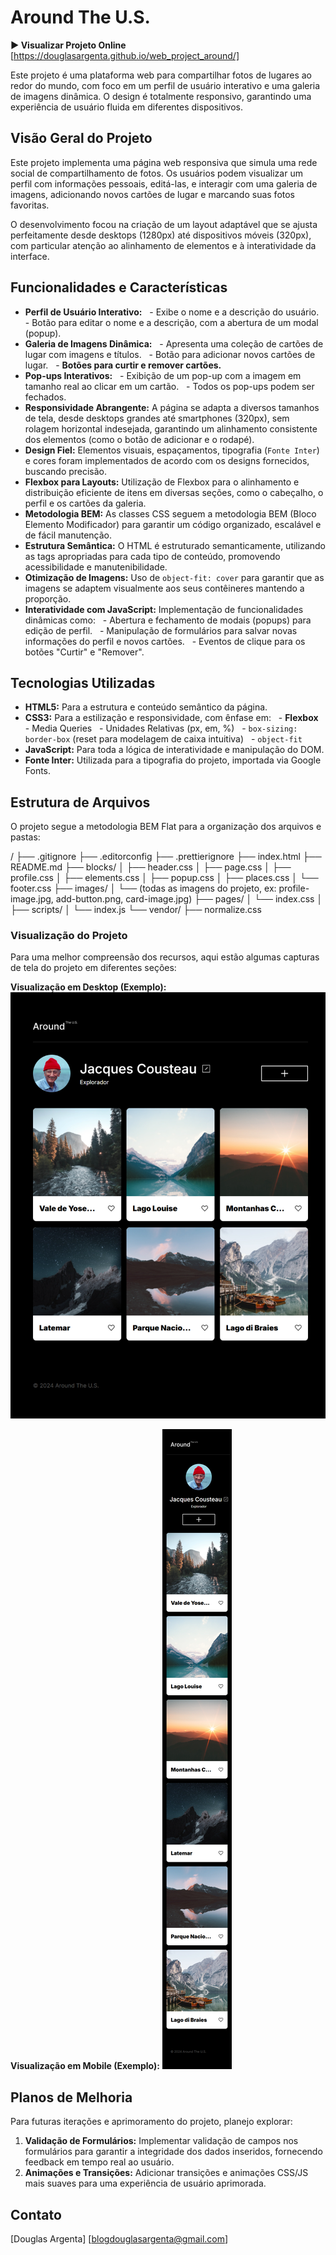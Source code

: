 # Around The U.S.

**▶️ Visualizar Projeto Online** [https://douglasargenta.github.io/web_project_around/]

Este projeto é uma plataforma web para compartilhar fotos de lugares ao redor do mundo, com foco em um perfil de usuário interativo e uma galeria de imagens dinâmica. O design é totalmente responsivo, garantindo uma experiência de usuário fluida em diferentes dispositivos.

## Visão Geral do Projeto

Este projeto implementa uma página web responsiva que simula uma rede social de compartilhamento de fotos. Os usuários podem visualizar um perfil com informações pessoais, editá-las, e interagir com uma galeria de imagens, adicionando novos cartões de lugar e marcando suas fotos favoritas.

O desenvolvimento focou na criação de um layout adaptável que se ajusta perfeitamente desde desktops (1280px) até dispositivos móveis (320px), com particular atenção ao alinhamento de elementos e à interatividade da interface.

## Funcionalidades e Características

- **Perfil de Usuário Interativo:**
    - Exibe o nome e a descrição do usuário.
    - Botão para editar o nome e a descrição, com a abertura de um modal (popup).
- **Galeria de Imagens Dinâmica:**
    - Apresenta uma coleção de cartões de lugar com imagens e títulos.
    - Botão para adicionar novos cartões de lugar.
    - **Botões para curtir e remover cartões.**
- **Pop-ups Interativos:**
    - Exibição de um pop-up com a imagem em tamanho real ao clicar em um cartão.
    - Todos os pop-ups podem ser fechados.
- **Responsividade Abrangente:** A página se adapta a diversos tamanhos de tela, desde desktops grandes até smartphones (320px), sem rolagem horizontal indesejada, garantindo um alinhamento consistente dos elementos (como o botão de adicionar e o rodapé).
- **Design Fiel:** Elementos visuais, espaçamentos, tipografia (`Fonte Inter`) e cores foram implementados de acordo com os designs fornecidos, buscando precisão.
- **Flexbox para Layouts:** Utilização de Flexbox para o alinhamento e distribuição eficiente de itens em diversas seções, como o cabeçalho, o perfil e os cartões da galeria.
- **Metodologia BEM:** As classes CSS seguem a metodologia BEM (Bloco Elemento Modificador) para garantir um código organizado, escalável e de fácil manutenção.
- **Estrutura Semântica:** O HTML é estruturado semanticamente, utilizando as tags apropriadas para cada tipo de conteúdo, promovendo acessibilidade e manutenibilidade.
- **Otimização de Imagens:** Uso de `object-fit: cover` para garantir que as imagens se adaptem visualmente aos seus contêineres mantendo a proporção.
- **Interatividade com JavaScript:** Implementação de funcionalidades dinâmicas como:
    - Abertura e fechamento de modais (popups) para edição de perfil.
    - Manipulação de formulários para salvar novas informações do perfil e novos cartões.
    - Eventos de clique para os botões "Curtir" e "Remover".

## Tecnologias Utilizadas

- **HTML5:** Para a estrutura e conteúdo semântico da página.
- **CSS3:** Para a estilização e responsividade, com ênfase em:
    - **Flexbox**
    - Media Queries
    - Unidades Relativas (px, em, %)
    - `box-sizing: border-box` (reset para modelagem de caixa intuitiva)
    - `object-fit`
- **JavaScript:** Para toda a lógica de interatividade e manipulação do DOM.
- **Fonte Inter:** Utilizada para a tipografia do projeto, importada via Google Fonts.

## Estrutura de Arquivos

O projeto segue a metodologia BEM Flat para a organização dos arquivos e pastas:

/
├── .gitignore
├── .editorconfig
├── .prettierignore
├── index.html
├── README.md
├── blocks/
│ ├── header.css
│ ├── page.css
│ ├── profile.css
│ ├── elements.css
│ ├── popup.css
│ ├── places.css
│ └── footer.css
├── images/
│ └── (todas as imagens do projeto, ex: profile-image.jpg, add-button.png, card-image.jpg)
├── pages/
│ └── index.css
│
├── scripts/
│ └── index.js
└── vendor/
├── normalize.css

### Visualização do Projeto

Para uma melhor compreensão dos recursos, aqui estão algumas capturas de tela do projeto em diferentes seções:

**Visualização em Desktop (Exemplo):**
![Captura de tela Desktop](./images/desktop-view-example.png)

**Visualização em Mobile (Exemplo):**
![Captura de tela Mobile](./images/mobile-view-example.png)

## Planos de Melhoria

Para futuras iterações e aprimoramento do projeto, planejo explorar:

1.  **Validação de Formulários:** Implementar validação de campos nos formulários para garantir a integridade dos dados inseridos, fornecendo feedback em tempo real ao usuário.
2.  **Animações e Transições:** Adicionar transições e animações CSS/JS mais suaves para uma experiência de usuário aprimorada.

## Contato

[Douglas Argenta]
[blogdouglasargenta@gmail.com]
